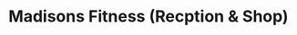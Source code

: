 ---
title: "Madisons Fitness (Recption & Shop)"
url: /haywards-heath/madisons-fitness-recption-und-shop/
shop: Allgemein
---